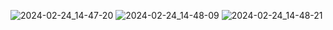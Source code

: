 ![2024-02-24_14-47-20](https://github.com/nekkka/KotlinAndroid/assets/123065846/a2bd957b-b73b-4708-a688-47f281499fa0)
![2024-02-24_14-48-09](https://github.com/nekkka/KotlinAndroid/assets/123065846/fcd75ac1-b275-4fa5-a8af-21fa41234b1a)
![2024-02-24_14-48-21](https://github.com/nekkka/KotlinAndroid/assets/123065846/d2364c1f-8141-492b-ad57-e64f1a49a67c)
